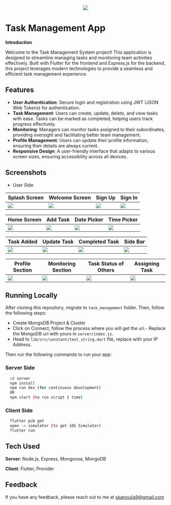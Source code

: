 <p align="center">
 <img src="https://github.com/user-attachments/assets/e1f6df9a-8e37-4609-8420-eb79c2cb5f43" >
</p>

# Task Management App

**Introduction**
   
Welcome to the Task Management System project! This application is designed to streamline managing tasks and monitoring team activities effectively. Built with Flutter for the frontend and Express.js for the backend, this project leverages modern technologies to provide a seamless and efficient task management experience.

## Features
- **User Authentication**: Secure login and registration using JWT (JSON Web Tokens) for authentication.
- **Task Management**: Users can create, update, delete, and view tasks with ease. Tasks can be marked as completed, helping users track progress effectively.
- **Monitoring**: Managers can monitor tasks assigned to their subordinates, providing oversight and facilitating better team management.
- **Profile Management**: Users can update their profile information, ensuring their details are always current.
- **Responsive Design**: A user-friendly interface that adapts to various screen sizes, ensuring accessibility across all devices.
 
## Screenshots
 - User Side

|Splash Screen|Welcome Screen|Sign Up|Sign In|
|--|--|--|--|
|![](https://github.com/user-attachments/assets/44b7cbdb-bfbe-429e-b06d-fc2a63f9a4b6)|![](https://github.com/user-attachments/assets/21dac582-04e8-4580-bf7e-7bfd5fc64fe8)|![](https://github.com/user-attachments/assets/e312b7ad-d261-4c8d-80b6-9f5539d1df6d)|![](https://github.com/user-attachments/assets/e91a1424-96ab-46c5-a970-0f2231ed4c3d)|

|Home Screen|Add Task|Date Picker|Time Picker|
|--|--|--|--|
|![](https://github.com/user-attachments/assets/24051be1-16c8-4ae1-8f80-777ea8177e22)|![](https://github.com/user-attachments/assets/55baa8db-56c7-40ed-83a7-3b4f94d8ba1d)|![](https://github.com/user-attachments/assets/f4b32d66-e44f-4db6-b6ef-a228f5d116f4)|![](https://github.com/user-attachments/assets/c90cecbc-92ed-4f1b-a6c1-defb44296d20)|

|Task Added|Update Task|Completed Task|Side Bar|
|--|--|--|--|
|![](https://github.com/user-attachments/assets/7f693262-895e-4aff-9916-d880b2496b01)|![](https://github.com/user-attachments/assets/219c1024-dae4-44c0-8a20-9592fde00b1e)|![](https://github.com/user-attachments/assets/299bf4af-36b2-457b-8ac8-5e263c7c0dc1)|![](https://github.com/user-attachments/assets/80da5836-8169-4e6b-be24-7490cb22a91e)|

|Profile Section|Monitoring Section|Task Status of Others|Assigning Task|
|--|--|--|--|
|![](https://github.com/user-attachments/assets/5afa0954-bcde-4e5d-b058-d1d8e239507a)|![](https://github.com/user-attachments/assets/b5be969a-782f-4786-ae46-cebf31ddb022)|![](https://github.com/user-attachments/assets/c3dd907c-5560-469b-a951-a7c94ddaf789)|![](https://github.com/user-attachments/assets/4aaaf93d-d6dd-4e74-a26b-4e3a03d3c6ee)|

## Running Locally
After cloning this repository, migrate to ```task_management``` folder. Then, follow the following steps:
- Create MongoDB Project & Cluster
- Click on Connect, follow the process where you will get the uri.- Replace the MongoDB uri with yours in ```server/index.js```.
- Head to ```lib/src/constant/text_string.dart``` file, replace <yourip> with your IP Address. 

Then run the following commands to run your app:

### Server Side
```bash
  cd server
  npm install
  npm run dev (for continuous development)
  OR
  npm start (to run script 1 time)
```

### Client Side
```bash
  flutter pub get
  open -a simulator (to get iOS Simulator)
  flutter run
```

## Tech Used
**Server**: Node.js, Express, Mongoose, MongoDB

**Client**: Flutter, Provider
    
## Feedback

If you have any feedback, please reach out to me at skanoujia9@gmail.com
